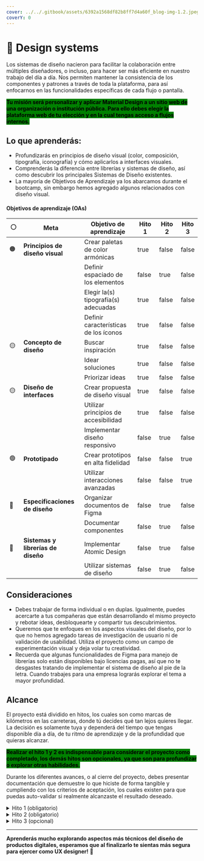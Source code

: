 ```yaml
---
cover: ../../.gitbook/assets/6392a1568df82b8ff7d4a60f_blog-img-1.2.jpeg
coverY: 0
---
```


# 🦄 Design systems

Los sistemas de diseño nacieron para facilitar la colaboración entre múltiples diseñadores, o incluso, para hacer ser más eficiente en nuestro trabajo del día a día. Nos permiten mantener la consistencia de los componentes y patrones a través de toda la plataforma, para así enfocarnos en las funcionalidades específicas de cada flujo o pantalla.

<mark style="background-color:green;">**Tu misión será personalizar y aplicar Material Design a un sitio web de una organización o institución pública. Para ello debes elegir la plataforma web de tu elección y en la cual tengas acceso a flujos internos.**</mark>



## Lo que aprenderás:

* Profundizarás en principios de diseño visual (color, composición, tipografía, iconografía) y cómo aplicarlos a interfaces visuales.
* Comprenderás la diferencia entre librerías y sistemas de diseño, así como descubrir los principales Sistemas de Diseño existentes.
* La mayoría de Objetivos de Aprendizaje ya los abarcamos durante el bootcamp, sin embargo hemos agregado algunos relacionados con diseño visual.

#### Objetivos de aprendizaje (OAs)

<table><thead><tr><th width="63">⚪️</th><th width="227">Meta</th><th width="226">Objetivo de aprendizaje</th><th width="81" data-type="checkbox">Hito 1</th><th width="81" data-type="checkbox">Hito 2</th><th data-type="checkbox">Hito 3</th></tr></thead><tbody><tr><td><span data-gb-custom-inline data-tag="emoji" data-code="1f7e0">🟠</span></td><td><strong>Principios de diseño visual</strong></td><td>Crear paletas de color armónicas</td><td>true</td><td>false</td><td>false</td></tr><tr><td></td><td></td><td>Definir espaciado de los elementos</td><td>false</td><td>true</td><td>false</td></tr><tr><td></td><td></td><td>Elegir la(s) tipografía(s) adecuadas</td><td>true</td><td>false</td><td>false</td></tr><tr><td></td><td></td><td>Definir características de los íconos</td><td>true</td><td>false</td><td>false</td></tr><tr><td>🟡</td><td><strong>Concepto de diseño</strong></td><td>Buscar inspiración</td><td>true</td><td>false</td><td>false</td></tr><tr><td></td><td></td><td>Idear soluciones</td><td>true</td><td>false</td><td>false</td></tr><tr><td></td><td></td><td>Priorizar ideas</td><td>true</td><td>false</td><td>false</td></tr><tr><td>🟡</td><td><strong>Diseño de interfaces</strong></td><td>Crear propuesta de diseño visual</td><td>true</td><td>false</td><td>false</td></tr><tr><td></td><td></td><td>Utilizar principios de accesibilidad</td><td>true</td><td>false</td><td>false</td></tr><tr><td></td><td></td><td>Implementar diseño responsivo</td><td>false</td><td>true</td><td>false</td></tr><tr><td>🟢</td><td><strong>Prototipado</strong></td><td>Crear prototipos en alta fidelidad</td><td>false</td><td>false</td><td>true</td></tr><tr><td></td><td></td><td>Utilizar interacciones avanzadas</td><td>false</td><td>false</td><td>true</td></tr><tr><td>🔵</td><td><strong>Especificaciones de diseño</strong></td><td>Organizar documentos de Figma</td><td>false</td><td>true</td><td>false</td></tr><tr><td></td><td></td><td>Documentar componentes</td><td>false</td><td>true</td><td>false</td></tr><tr><td>🔵</td><td><strong>Sistemas y librerías de diseño</strong></td><td>Implementar Atomic Design</td><td>false</td><td>true</td><td>false</td></tr><tr><td></td><td></td><td>Utilizar sistemas de diseño</td><td>false</td><td>true</td><td>false</td></tr></tbody></table>



## Consideraciones

* Debes trabajar de forma individual o en duplas. Igualmente, puedes acercarte a tus compañeras que están desarrollando el mismo proyecto y rebotar ideas, desbloquearte y compartir tus descubrimientos.
* Queremos que te enfoques en los aspectos visuales del diseño, por lo que no hemos agregado tareas de investigación de usuario ni de validación de usabilidad. Utiliza el proyecto como un campo de experimentación visual y deja volar tu creatividad.
* Recuerda que algunas funcionalidades de Figma para manejo de librerías solo están disponibles bajo licencias pagas, así que no te desgastes tratando de implementar el sistema de diseño al pie de la letra. Cuando trabajes para una empresa lograrás explorar el tema a mayor profundidad.



## Alcance

El proyecto está dividido en hitos, los cuales son como marcas de kilómetros en las carreteras, donde tú decides qué tan lejos quieres llegar. La decisión es solamente tuya y dependerá del tiempo que tengas disponible día a día, de tu ritmo de aprendizaje y de la profundidad que quieras alcanzar.

<mark style="background-color:green;">**Realizar el hito 1 y 2 es indispensable para considerar el proyecto como completado, los demás hitos son opcionales, ya que son para profundizar o explorar otras habilidades.**</mark>

Durante los diferentes avances, o al cierre del proyecto, debes presentar documentación que demuestre lo que hiciste de forma tangible y cumpliendo con los criterios de aceptación, los cuales existen para que puedas auto-validar si realmente alcanzaste el resultado deseado.

<details>

<summary>Hito 1 (obligatorio)</summary>

El primer hito consiste en definir las bases del sistema de diseño para la plataforma web que hayas seleccionado.

**Criterios de aceptación:**

1. _Moodboard_ de inspiración para definir la guía de marca.
2. Guía de marca donde se defina la paleta de colores primarios y secundarios, tipografía(s) e iconografía. Asegúrate de validar que los colores sean accesibles.
3. Inventario de componentes de la plataforma actual, es decir, un listado de los principales componentes y patrones. Por ejemplo, es posible que encuentres dos formas diferentes de seleccionar una fecha, mapea estas inconsistencias así como los elementos más utilizados en la plataforma.
4. Especificaciones de UI utilizando principios de Atomic Design, acá es donde implementarás la guía de marca en la interfaz visual.

</details>

<details>

<summary>Hito 2 (obligatorio)</summary>

Una vez tengas claro el diseño visual que quieres darle a la plataforma, es hora de sistematizarlo e implementarlo.

**Criterios de aceptación:**

1. Presentación donde expliques las principales diferencias entre un Sistema de Diseño y una librería, así como un breve resumen de los diferentes sistemas de diseño más utilizados en la industria en este momento.
2. Documento de Figma con la librería de componentes de Material Design, personalizado según lo que definiste en el hito anterior. Acuérdate de incluir la documentación de los componentes (casos de uso).
3. Rediseño de las principales pantallas de la plataforma, en la que puedas ejemplificar cómo se utilizaría el sistema de diseño. Debes incluir una versión para cada dispositivo: mobile, tablet y desktop.
4. Documento de Figma con capas y elementos organizados, utilizando una nomenclatura estándar. Por ejemplo: botón principal, botón secundario, dropdown, etc.&#x20;

</details>

<details>

<summary>Hito 3 (opcional)</summary>

Ahora con todos los ingredientes listos puedes dedicarte a crear un prototipo donde pongas en práctica los diferentes elementos y componentes!

**Criterios de aceptación:**

1. Prototipo navegable en alta fidelidad (texto real, imágenes, colores e íconos), incluyendo componentes reutilizables debidamente implementados desde la librería.
2. Incluye interacciones avanzadas como carruseles, menú colapsable y otros, pero toma en cuenta que es un prototipo y tiene ciertas limitaciones, por lo que nunca será una réplica exacta de un sitio o aplicación web.

</details>

***

**Aprenderás mucho explorando aspectos más técnicos del diseño de productos digitales, esperamos que al finalizarlo te sientas más segura para ejercer como UX designer!** :unicorn:

